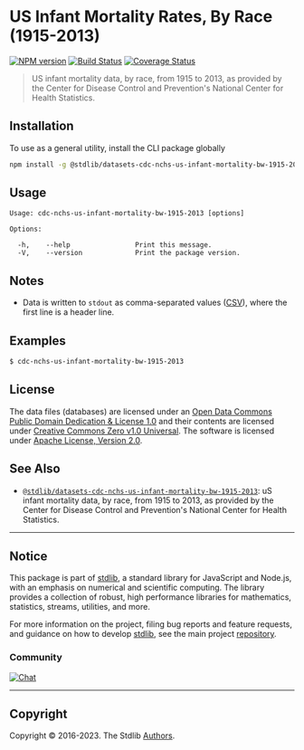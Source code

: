 <!--

@license Apache-2.0

Copyright (c) 2019 The Stdlib Authors.

Licensed under the Apache License, Version 2.0 (the "License");
you may not use this file except in compliance with the License.
You may obtain a copy of the License at

   http://www.apache.org/licenses/LICENSE-2.0

Unless required by applicable law or agreed to in writing, software
distributed under the License is distributed on an "AS IS" BASIS,
WITHOUT WARRANTIES OR CONDITIONS OF ANY KIND, either express or implied.
See the License for the specific language governing permissions and
limitations under the License.

-->

# US Infant Mortality Rates, By Race (1915-2013)

[![NPM version][npm-image]][npm-url] [![Build Status][test-image]][test-url] [![Coverage Status][coverage-image]][coverage-url] <!-- [![dependencies][dependencies-image]][dependencies-url] -->

> US infant mortality data, by race, from 1915 to 2013, as provided by the Center for Disease Control and Prevention's National Center for Health Statistics.











<section class="cli">



<section class="installation">

## Installation

To use as a general utility, install the CLI package globally

```bash
npm install -g @stdlib/datasets-cdc-nchs-us-infant-mortality-bw-1915-2013-cli
```

</section>

<!-- CLI usage documentation. -->

<section class="usage">

## Usage

```text
Usage: cdc-nchs-us-infant-mortality-bw-1915-2013 [options]

Options:

  -h,    --help                Print this message.
  -V,    --version             Print the package version.
```

</section>

<!-- /.usage -->

<section class="notes">

## Notes

-   Data is written to `stdout` as comma-separated values ([CSV][csv]), where the first line is a header line.

<section class="examples">

## Examples

```bash
$ cdc-nchs-us-infant-mortality-bw-1915-2013
```

</section>

<!-- /.examples -->

</section>

<!-- /.cli -->

<!-- <license> -->

## License

The data files (databases) are licensed under an [Open Data Commons Public Domain Dedication & License 1.0][pddl-1.0] and their contents are licensed under [Creative Commons Zero v1.0 Universal][cc0]. The software is licensed under [Apache License, Version 2.0][apache-license].

<!-- </license> -->

<!-- Section for related `stdlib` packages. Do not manually edit this section, as it is automatically populated. -->

<section class="related">

## See Also

-   <span class="package-name">[`@stdlib/datasets-cdc-nchs-us-infant-mortality-bw-1915-2013`][@stdlib/datasets-cdc-nchs-us-infant-mortality-bw-1915-2013]</span><span class="delimiter">: </span><span class="description">uS infant mortality data, by race, from 1915 to 2013, as provided by the Center for Disease Control and Prevention's National Center for Health Statistics.</span>


</section>

<!-- /.related -->

<!-- Section for all links. Make sure to keep an empty line after the `section` element and another before the `/section` close. -->


<section class="main-repo" >

* * *

## Notice

This package is part of [stdlib][stdlib], a standard library for JavaScript and Node.js, with an emphasis on numerical and scientific computing. The library provides a collection of robust, high performance libraries for mathematics, statistics, streams, utilities, and more.

For more information on the project, filing bug reports and feature requests, and guidance on how to develop [stdlib][stdlib], see the main project [repository][stdlib].

### Community

[![Chat][chat-image]][chat-url]

---

## Copyright

Copyright &copy; 2016-2023. The Stdlib [Authors][stdlib-authors].

</section>

<!-- /.stdlib -->

<!-- Section for all links. Make sure to keep an empty line after the `section` element and another before the `/section` close. -->

<section class="links">

[npm-image]: http://img.shields.io/npm/v/@stdlib/datasets-cdc-nchs-us-infant-mortality-bw-1915-2013-cli.svg
[npm-url]: https://npmjs.org/package/@stdlib/datasets-cdc-nchs-us-infant-mortality-bw-1915-2013-cli

[test-image]: https://github.com/stdlib-js/datasets-cdc-nchs-us-infant-mortality-bw-1915-2013/actions/workflows/test.yml/badge.svg?branch=main
[test-url]: https://github.com/stdlib-js/datasets-cdc-nchs-us-infant-mortality-bw-1915-2013/actions/workflows/test.yml?query=branch:main

[coverage-image]: https://img.shields.io/codecov/c/github/stdlib-js/datasets-cdc-nchs-us-infant-mortality-bw-1915-2013/main.svg
[coverage-url]: https://codecov.io/github/stdlib-js/datasets-cdc-nchs-us-infant-mortality-bw-1915-2013?branch=main

<!--

[dependencies-image]: https://img.shields.io/david/stdlib-js/datasets-cdc-nchs-us-infant-mortality-bw-1915-2013.svg
[dependencies-url]: https://david-dm.org/stdlib-js/datasets-cdc-nchs-us-infant-mortality-bw-1915-2013/main

-->

[chat-image]: https://img.shields.io/gitter/room/stdlib-js/stdlib.svg
[chat-url]: https://gitter.im/stdlib-js/stdlib/

[stdlib]: https://github.com/stdlib-js/stdlib

[stdlib-authors]: https://github.com/stdlib-js/stdlib/graphs/contributors

[cli-section]: https://github.com/stdlib-js/datasets-cdc-nchs-us-infant-mortality-bw-1915-2013#cli
[cli-url]: https://github.com/stdlib-js/datasets-cdc-nchs-us-infant-mortality-bw-1915-2013/tree/cli
[@stdlib/datasets-cdc-nchs-us-infant-mortality-bw-1915-2013]: https://github.com/stdlib-js/datasets-cdc-nchs-us-infant-mortality-bw-1915-2013/tree/main

[umd]: https://github.com/umdjs/umd
[es-module]: https://developer.mozilla.org/en-US/docs/Web/JavaScript/Guide/Modules

[deno-url]: https://github.com/stdlib-js/datasets-cdc-nchs-us-infant-mortality-bw-1915-2013/tree/deno
[umd-url]: https://github.com/stdlib-js/datasets-cdc-nchs-us-infant-mortality-bw-1915-2013/tree/umd
[esm-url]: https://github.com/stdlib-js/datasets-cdc-nchs-us-infant-mortality-bw-1915-2013/tree/esm
[branches-url]: https://github.com/stdlib-js/datasets-cdc-nchs-us-infant-mortality-bw-1915-2013/blob/main/branches.md

[pddl-1.0]: http://opendatacommons.org/licenses/pddl/1.0/

[cc0]: https://creativecommons.org/publicdomain/zero/1.0

[apache-license]: https://www.apache.org/licenses/LICENSE-2.0

[csv]: https://tools.ietf.org/html/rfc4180

</section>

<!-- /.links -->

